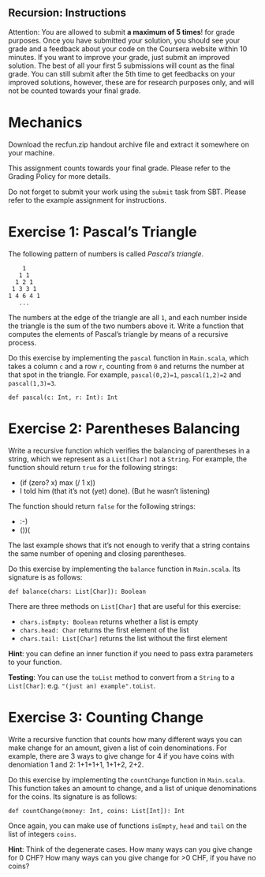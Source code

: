 ## Recursion: Instructions

Attention: You are allowed to submit **a maximum of 5 times**! for grade purposes. Once you have submitted your solution, you should see your grade and a feedback about your code on the Coursera website within 10 minutes. If you want to improve your grade, just submit an improved solution. The best of all your first 5 submissions will count as the final grade. You can still submit after the 5th time to get feedbacks on your improved solutions, however, these are for research purposes only, and will not be counted towards your final grade.

# Mechanics

Download the recfun.zip handout archive file and extract it somewhere on your machine.

This assignment counts towards your final grade. Please refer to the Grading Policy for more details.

Do not forget to submit your work using the `submit` task from SBT. Please refer to the example assignment for instructions.

# Exercise 1: Pascal’s Triangle

The following pattern of numbers is called *Pascal’s triangle*.

```
    1
   1 1
  1 2 1
 1 3 3 1
1 4 6 4 1
   ...
```

The numbers at the edge of the triangle are all `1`, and each number inside the triangle is the sum of the two numbers above it. Write a function that computes the elements of Pascal’s triangle by means of a recursive process.

Do this exercise by implementing the `pascal` function in `Main.scala`, which takes a column `c` and a row `r`, counting from `0` and returns the number at that spot in the triangle. For example, `pascal(0,2)=1`, `pascal(1,2)=2` and `pascal(1,3)=3`.

```
def pascal(c: Int, r: Int): Int
```

# Exercise 2: Parentheses Balancing

Write a recursive function which verifies the balancing of parentheses in a string, which we represent as a `List[Char]` not a `String`. For example, the function should return `true` for the following strings:

- (if (zero? x) max (/ 1 x))
- I told him (that it’s not (yet) done). (But he wasn’t listening)

The function should return `false` for the following strings:

- :-)
- ())(



The last example shows that it’s not enough to verify that a string contains the same number of opening and closing parentheses.

Do this exercise by implementing the `balance` function in `Main.scala`. Its signature is as follows:

```
def balance(chars: List[Char]): Boolean
```

There are three methods on `List[Char]` that are useful for this exercise:

- `chars.isEmpty: Boolean` returns whether a list is empty
- `chars.head: Char` returns the first element of the list
- `chars.tail: List[Char]` returns the list without the first element

**Hint**: you can define an inner function if you need to pass extra parameters to your function.

**Testing**: You can use the `toList` method to convert from a `String` to a `List[Char]`: e.g. `"(just an) example".toList`.

# Exercise 3: Counting Change

Write a recursive function that counts how many different ways you can make change for an amount, given a list of coin denominations. For example, there are 3 ways to give change for 4 if you have coins with denomiation 1 and 2: 1+1+1+1, 1+1+2, 2+2.

Do this exercise by implementing the `countChange` function in `Main.scala`. This function takes an amount to change, and a list of unique denominations for the coins. Its signature is as follows:

```
def countChange(money: Int, coins: List[Int]): Int
```

Once again, you can make use of functions `isEmpty`, `head` and `tail` on the list of integers `coins`.

**Hint**: Think of the degenerate cases. How many ways can you give change for 0 CHF? How many ways can you give change for >0 CHF, if you have no coins?